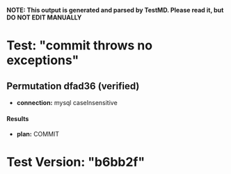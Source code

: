**NOTE: This output is generated and parsed by TestMD. Please read it, but DO NOT EDIT MANUALLY**

# Test: "commit throws no exceptions" #

## Permutation dfad36 (verified) ##

- **connection:** mysql caseInsensitive

#### Results ####

- **plan:** COMMIT

# Test Version: "b6bb2f" #
